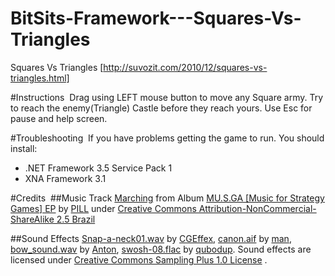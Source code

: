 BitSits-Framework---Squares-Vs-Triangles
========================================

Squares Vs Triangles [http://suvozit.com/2010/12/squares-vs-triangles.html]

#Instructions 
Drag using LEFT mouse button to move any Square army. Try to reach the enemy(Triangle) Castle before they reach yours. Use Esc for pause and help screen. 

#Troubleshooting
 If you have problems getting the game to run. You should install:
  * .NET Framework 3.5 Service Pack 1
  * XNA Framework 3.1  

#Credits 
##Music
Track [Marching](http://www.jamendo.com/en/track/106449) from Album [MU.S.GA [Music for Strategy Games] EP](http://www.jamendo.com/en/album/12751) by [PILL](http://www.jamendo.com/en/artist/PILL_%282%29) under [Creative Commons Attribution-NonCommercial-ShareAlike 2.5 Brazil](http://creativecommons.org/licenses/by-nc-sa/2.5/br/)

##Sound Effects
[Snap-a-neck01.wav](http://www.freesound.org/samplesViewSingle.php?id=97783) by [CGEffex](http://www.freesound.org/usersViewSingle.php?id=1386366), [canon.aif](http://www.freesound.org/samplesViewSingle.php?id=14615) by [man](http://www.freesound.org/usersViewSingle.php?id=14447), [bow_sound.wav](http://www.freesound.org/samplesViewSingle.php?id=54) by [Anton](http://www.freesound.org/usersViewSingle.php?id=58), [swosh-08.flac](http://www.freesound.org/samplesViewSingle.php?id=59995) by [qubodup](http://www.freesound.org/usersViewSingle.php?id=71257).
Sound effects are licensed under [Creative Commons Sampling Plus 1.0 License](http://creativecommons.org/licenses/sampling+/1.0/) .